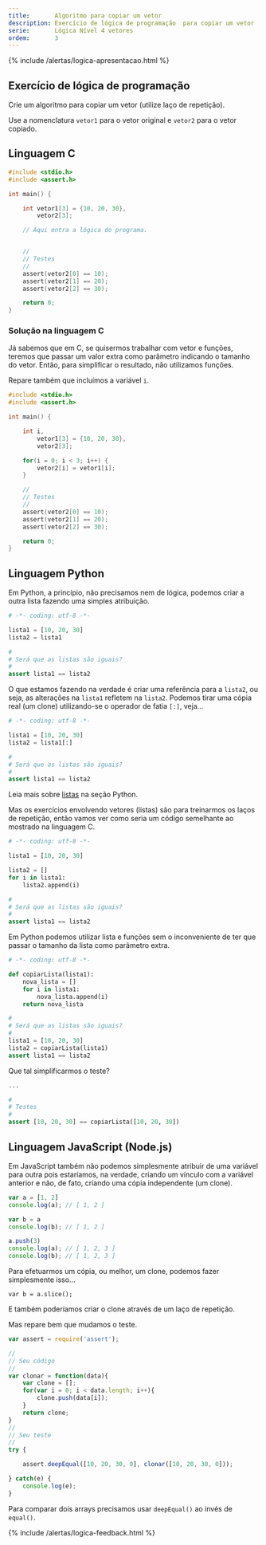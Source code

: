 ```yaml
---
title:       Algoritmo para copiar um vetor
description: Exercício de lógica de programação  para copiar um vetor
serie:       Lógica Nível 4 vetores
ordem:       3
---
```


{% include /alertas/logica-apresentacao.html %}

Exercício de lógica de programação
---

Crie um algoritmo para copiar um vetor (utilize laço de repetição).

Use a nomenclatura `vetor1` para o vetor original e `vetor2` para o vetor copiado.



Linguagem C
---

```c
#include <stdio.h>
#include <assert.h>

int main() {

    int vetor1[3] = {10, 20, 30},
        vetor2[3];

    // Aqui entra a lógica do programa.


    //
    // Testes
    //
    assert(vetor2[0] == 10);
    assert(vetor2[1] == 20);
    assert(vetor2[2] == 30);

    return 0;
}
```

### Solução na linguagem C

Já sabemos que em C, se quisermos trabalhar com vetor e funções, teremos que passar um valor extra como parâmetro
indicando o tamanho do vetor. Então, para simplificar o resultado, não utilizamos funções.

Repare também que incluímos a variável `i`.

```c
#include <stdio.h>
#include <assert.h>

int main() {

    int i,
        vetor1[3] = {10, 20, 30},
        vetor2[3];

    for(i = 0; i < 3; i++) {
        vetor2[i] = vetor1[i];
    }

    //
    // Testes
    //
    assert(vetor2[0] == 10);
    assert(vetor2[1] == 20);
    assert(vetor2[2] == 30);

    return 0;
}
```



Linguagem Python
---

Em Python, a princípio, não precisamos nem de lógica, podemos criar a outra lista fazendo uma simples atribuição.

```python
# -*- coding: utf-8 -*-

lista1 = [10, 20, 30]
lista2 = lista1

#
# Será que as listas são iguais?
#
assert lista1 == lista2
```

O que estamos fazendo na verdade é criar uma referência para a `lista2`, ou seja, as alterações na `lista1` refletem na
`lista2`. Podemos tirar uma cópia real (um clone) utilizando-se o operador de fatia `[:]`, veja...

```python
# -*- coding: utf-8 -*-

lista1 = [10, 20, 30]
lista2 = lista1[:]

#
# Será que as listas são iguais?
#
assert lista1 == lista2
```

Leia mais sobre [listas](/python/listas/) na seção Python.

Mas os exercícios envolvendo vetores (listas) são para treinarmos os laços de repetição, então vamos ver como seria um
código semelhante ao mostrado na linguagem C.

```python
# -*- coding: utf-8 -*-

lista1 = [10, 20, 30]

lista2 = []
for i in lista1:
	lista2.append(i)

#
# Será que as listas são iguais?
#
assert lista1 == lista2
```

Em Python podemos utilizar lista e funções sem o inconveniente de ter que passar o tamanho da lista como parâmetro extra.

```python
# -*- coding: utf-8 -*-

def copiarLista(lista1):
	nova_lista = []
	for i in lista1:
		nova_lista.append(i)
	return nova_lista

#
# Será que as listas são iguais?
#
lista1 = [10, 20, 30]
lista2 = copiarLista(lista1)
assert lista1 == lista2
```

Que tal simplificarmos o teste?

```python
...

#
# Testes
#
assert [10, 20, 30] == copiarLista([10, 20, 30])
```


Linguagem JavaScript (Node.js)
---

Em JavaScript também não podemos simplesmente atribuir de uma variável para outra pois estaríamos, na verdade, criando
um vínculo com a variável anterior e não, de fato, criando uma cópia independente (um clone).

```javascript
var a = [1, 2]
console.log(a); // [ 1, 2 ]

var b = a
console.log(b); // [ 1, 2 ]

a.push(3)
console.log(a); // [ 1, 2, 3 ]
console.log(b); // [ 1, 2, 3 ]
```

Para efetuarmos um cópia, ou melhor, um clone, podemos fazer simplesmente isso...

    var b = a.slice();

E também poderíamos criar o clone através de um laço de repetição.

Mas repare bem que mudamos o teste.

```javascript
var assert = require('assert');

//
// Seu código
//
var clonar = function(data){
    var clone = [];
    for(var i = 0; i < data.length; i++){
        clone.push(data[i]);
    }
    return clone;
}
//
// Seu teste
//
try {

    assert.deepEqual([10, 20, 30, 0], clonar([10, 20, 30, 0]));

} catch(e) {
    console.log(e);
}
```

Para comparar dois arrays precisamos usar `deepEqual()` ao invés de `equal()`.



{% include /alertas/logica-feedback.html %}